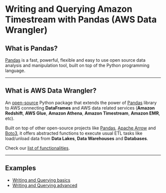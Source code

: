 # Writing and Querying Amazon Timestream with Pandas (AWS Data Wrangler)

## What is Pandas?

[Pandas](https://pandas.pydata.org/) is a fast, powerful, flexible and easy to use open source data analysis and manipulation tool,
built on top of the Python programming language.

---

## What is AWS Data Wrangler?

An [open-source](https://github.com/awslabs/aws-data-wrangler) Python package that extends the power of [Pandas](https://github.com/pandas-dev/pandas) library to AWS connecting **DataFrames** and AWS data related services (**Amazon Redshift**, **AWS Glue**, **Amazon Athena**, **Amazon Timestream**, **Amazon EMR**, etc).

Built on top of other open-source projects like [Pandas](https://github.com/pandas-dev/pandas), [Apache Arrow](https://github.com/apache/arrow) and [Boto3](https://github.com/boto/boto3), it offers abstracted functions to execute usual ETL tasks like load/unload data from **Data Lakes**, **Data Warehouses** and **Databases**.

Check our [list of functionalities](https://aws-data-wrangler.readthedocs.io/en/stable/api.html).

---

## Examples

* [Writing and Querying basics](https://github.com/awslabs/amazon-timestream-tools/blob/master/integrations/pandas/1-writing-and-querying-basics.ipynb)
* [Writing and Querying advanced](https://github.com/awslabs/amazon-timestream-tools/blob/master/integrations/pandas/2-writing-and-querying-advanced.ipynb)
